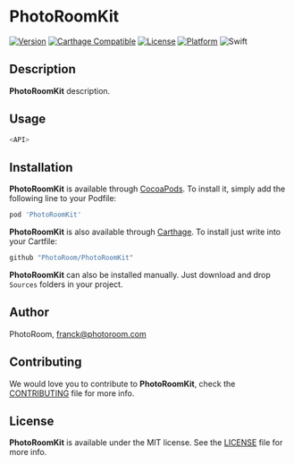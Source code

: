 # PhotoRoomKit

[![Version](https://img.shields.io/cocoapods/v/PhotoRoomKit.svg?style=flat)](http://cocoadocs.org/docsets/PhotoRoomKit)
[![Carthage Compatible](https://img.shields.io/badge/Carthage-compatible-4BC51D.svg?style=flat)](https://github.com/Carthage/Carthage)
[![License](https://img.shields.io/cocoapods/l/PhotoRoomKit.svg?style=flat)](http://cocoadocs.org/docsets/PhotoRoomKit)
[![Platform](https://img.shields.io/cocoapods/p/PhotoRoomKit.svg?style=flat)](http://cocoadocs.org/docsets/PhotoRoomKit)
![Swift](https://img.shields.io/badge/%20in-swift%204.2-orange.svg)

## Description

**PhotoRoomKit** description.

## Usage

```swift
<API>
```

## Installation

**PhotoRoomKit** is available through [CocoaPods](http://cocoapods.org). To install
it, simply add the following line to your Podfile:

```ruby
pod 'PhotoRoomKit'
```

**PhotoRoomKit** is also available through [Carthage](https://github.com/Carthage/Carthage).
To install just write into your Cartfile:

```ruby
github "PhotoRoom/PhotoRoomKit"
```

**PhotoRoomKit** can also be installed manually. Just download and drop `Sources` folders in your project.

## Author

PhotoRoom, franck@photoroom.com

## Contributing

We would love you to contribute to **PhotoRoomKit**, check the [CONTRIBUTING](https://github.com/PhotoRoom/PhotoRoomKit/blob/master/CONTRIBUTING.md) file for more info.

## License

**PhotoRoomKit** is available under the MIT license. See the [LICENSE](https://github.com/PhotoRoom/PhotoRoomKit/blob/master/LICENSE.md) file for more info.
